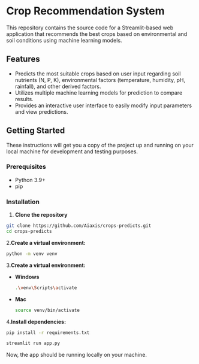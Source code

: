 # Crop Recommendation System

This repository contains the source code for a Streamlit-based web application that recommends the best crops based on environmental and soil conditions using machine learning models.

## Features

- Predicts the most suitable crops based on user input regarding soil nutrients (N, P, K), environmental factors (temperature, humidity, pH, rainfall), and other derived factors.
- Utilizes multiple machine learning models for prediction to compare results.
- Provides an interactive user interface to easily modify input parameters and view predictions.


## Getting Started

These instructions will get you a copy of the project up and running on your local machine for development and testing purposes.

### Prerequisites

- Python 3.9+
- pip

### Installation

1. **Clone the repository**
```bash
git clone https://github.com/Aiaxis/crops-predicts.git
cd crops-predicts
  ```
2.**Create a virtual environment:**

  ```bash
  python -m venv venv
  
  ```
3.**Create a virtual environment:**

  * **Windows**
    ```bash
    .\venv\Scripts\activate
    ```
  
 *  **Mac**
    ```bash
    source venv/bin/activate
    ```

4.**Install dependencies:**

  ```bash
  pip install -r requirements.txt
  
  ```

```bash
streamlit run app.py
```

Now, the app should be running locally on your machine.
